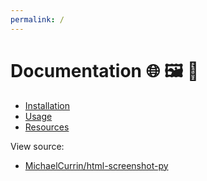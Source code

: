 ```yaml
---
permalink: /
---
```

# Documentation 🌐 🖼 🐍

- [Installation](installation.md)
- [Usage](usage.md)
- [Resources](resources.md)

View source:

- [MichaelCurrin/html-screenshot-py](https://github.com/MichaelCurrin/html-screenshot-py)
